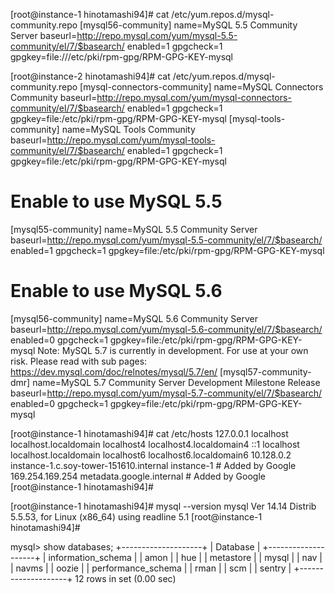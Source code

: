 [root@instance-1 hinotamashi94]# cat /etc/yum.repos.d/mysql-community.repo
[mysql56-community]
name=MySQL 5.5 Community Server
baseurl=http://repo.mysql.com/yum/mysql-5.5-community/el/7/$basearch/
enabled=1
gpgcheck=1
gpgkey=file:///etc/pki/rpm-gpg/RPM-GPG-KEY-mysql

[root@instance-2 hinotamashi94]# cat /etc/yum.repos.d/mysql-community.repo
[mysql-connectors-community]
name=MySQL Connectors Community
baseurl=http://repo.mysql.com/yum/mysql-connectors-community/el/7/$basearch/
enabled=1
gpgcheck=1
gpgkey=file:/etc/pki/rpm-gpg/RPM-GPG-KEY-mysql
[mysql-tools-community]
name=MySQL Tools Community
baseurl=http://repo.mysql.com/yum/mysql-tools-community/el/7/$basearch/
enabled=1
gpgcheck=1
gpgkey=file:/etc/pki/rpm-gpg/RPM-GPG-KEY-mysql
# Enable to use MySQL 5.5
[mysql55-community]
name=MySQL 5.5 Community Server
baseurl=http://repo.mysql.com/yum/mysql-5.5-community/el/7/$basearch/
enabled=1
gpgcheck=1
gpgkey=file:/etc/pki/rpm-gpg/RPM-GPG-KEY-mysql
# Enable to use MySQL 5.6
[mysql56-community]
name=MySQL 5.6 Community Server
baseurl=http://repo.mysql.com/yum/mysql-5.6-community/el/7/$basearch/
enabled=0
gpgcheck=1
gpgkey=file:/etc/pki/rpm-gpg/RPM-GPG-KEY-mysql
 Note: MySQL 5.7 is currently in development. For use at your own risk.
 Please read with sub pages: https://dev.mysql.com/doc/relnotes/mysql/5.7/en/
[mysql57-community-dmr]
name=MySQL 5.7 Community Server Development Milestone Release
baseurl=http://repo.mysql.com/yum/mysql-5.7-community/el/7/$basearch/
enabled=0
gpgcheck=1
gpgkey=file:/etc/pki/rpm-gpg/RPM-GPG-KEY-mysql


[root@instance-1 hinotamashi94]# cat /etc/hosts
127.0.0.1   localhost localhost.localdomain localhost4 localhost4.localdomain4
::1         localhost localhost.localdomain localhost6 localhost6.localdomain6
10.128.0.2 instance-1.c.soy-tower-151610.internal instance-1  # Added by Google
169.254.169.254 metadata.google.internal  # Added by Google
[root@instance-1 hinotamashi94]# 

[root@instance-1 hinotamashi94]# mysql --version
mysql  Ver 14.14 Distrib 5.5.53, for Linux (x86_64) using readline 5.1
[root@instance-1 hinotamashi94]# 

mysql> show databases;
+--------------------+
| Database           |
+--------------------+
| information_schema |
| amon               |
| hue                |
| metastore          |
| mysql              |
| nav                |
| navms              |
| oozie              |
| performance_schema |
| rman               |
| scm                |
| sentry             |
+--------------------+
12 rows in set (0.00 sec)
